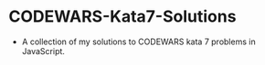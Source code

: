 # CODEWARS-Kata7-Solutions

- A collection of my solutions to CODEWARS kata 7 problems in JavaScript.

